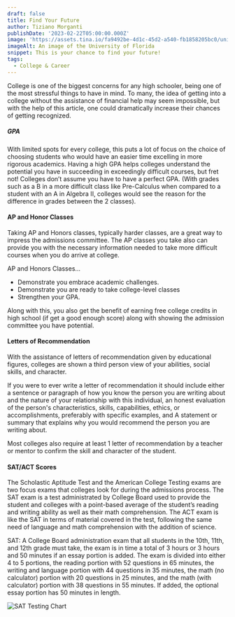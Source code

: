 ```yaml
---
draft: false
title: Find Your Future
author: Tiziano Morganti
publishDate: '2023-02-22T05:00:00.000Z'
image: 'https://assets.tina.io/fa9492be-4d1c-45d2-a540-fb1858205bc0/university.png'
imageAlt: An image of the University of Florida
snippet: This is your chance to find your future!
tags:
  - College & Career
---
```


College is one of the biggest concerns for any high schooler, being one of the most stressful things to have in mind. To many, the idea of getting into a college without the assistance of financial help may seem impossible, but with the help of this article, one could dramatically increase their chances of getting recognized.

##### GPA

With limited spots for every college, this puts a lot of focus on the choice of choosing students who would have an easier time excelling in more rigorous academics. Having a high GPA helps colleges understand the potential you have in succeeding in exceedingly difficult courses, but fret not! Colleges don’t assume you have to have a perfect GPA. (With grades such as a B in a more difficult class like Pre-Calculus when compared to a student with an A in Algebra II, colleges would see the reason for the difference in grades between the 2 classes).

#### AP and Honor Classes

Taking AP and Honors classes, typically harder classes, are a great way to impress the admissions committee. The AP classes you take also can provide you with the necessary information needed to take more difficult courses when you do arrive at college.

AP and Honors Classes...   

* Demonstrate you embrace academic challenges.
* Demonstrate you are ready to take college-level classes
* Strengthen your GPA.

Along with this, you also get the benefit of earning free college credits in high school (if get a good enough score) along with showing the admission committee you have potential.

#### Letters of Recommendation

With the assistance of letters of recommendation given by educational figures, colleges are shown a third person view of your abilities, social skills, and character.

If you were to ever write a letter of recommendation it should include either a sentence or paragraph of how you know the person you are writing about and the nature of your relationship with this individual, an honest evaluation of the person's characteristics, skills, capabilities, ethics, or accomplishments, preferably with specific examples, and A statement or summary that explains why you would recommend the person you are writing about.

Most colleges also require at least 1 letter of recommendation by a teacher or mentor to confirm the skill and character of the student.

#### SAT/ACT Scores

The Scholastic Aptitude Test and the American College Testing exams are two focus exams that colleges look for during the admissions process. The SAT exam is a test administrated by College Board used to provide the student and colleges with a point-based average of the student’s reading and writing ability as well as their math comprehension. The ACT exam is like the SAT in terms of material covered in the test, following the same need of language and math comprehension with the addition of science.

SAT: A College Board administration exam that all students in the 10th, 11th, and 12th grade must take, the exam is in time a total of 3 hours or 3 hours and 50 minutes if an essay portion is added. The exam is divided into either 4 to 5 portions, the reading portion with 52 questions in 65 minutes, the writing and language portion with 44 questions in 35 minutes, the math (no calculator) portion with 20 questions in 25 minutes, and the math (with calculator) portion with 38 questions in 55 minutes. If added, the optional essay portion has 50 minutes in length.

![SAT Testing Chart](<https://assets.tina.io/fa9492be-4d1c-45d2-a540-fb1858205bc0/time sections.png> "")
